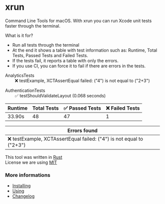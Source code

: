 # xrun

Command Line Tools for macOS. With xrun you can run Xcode unit tests faster through the terminal.

What is it for?

- Run all tests through the terminal
- At the end it shows a table with test information such as: Runtime, Total Tests, Passed Tests and Failed Tests.
- If the tests fail, it reports a table with only the errors.
- If you use CI, you can force it to fail if there are errors in the tests.

AnalyticsTests<br>
&nbsp;&nbsp;&nbsp;&nbsp;&nbsp;&nbsp;&nbsp;&nbsp;❌ testExample, XCTAssertEqual failed: ("4") is not equal to ("2+3")

AuthenticationTests<br>
&nbsp;&nbsp;&nbsp;&nbsp;&nbsp;&nbsp;&nbsp;&nbsp;✅ testShouldValidateLayout (0.068 seconds)

| Runtime | Total Tests | ✅ Passed Tests | ❌ Failed Tests |
| ------- | ----------- | -------------- | -------------- |
| 33.90s  | 48          | 47             | 1              |

| Errors found                                                        |
| ------------------------------------------------------------------- |
| ❌ testExample, XCTAssertEqual failed: ("4") is not equal to ("2+3") |

This tool was written in [Rust](https://www.rust-lang.org/)<br>
License we are using [MIT](https://github.com/heroesofcode/xrun/blob/main/LICENSE)

### More informations

- [Installing](https://heroesofcode.github.io/xrun/installing.html)
- [Using](https://heroesofcode.github.io/xrun/using.html)
- [Changelog](https://heroesofcode.github.io/xrun/changelog.html)
